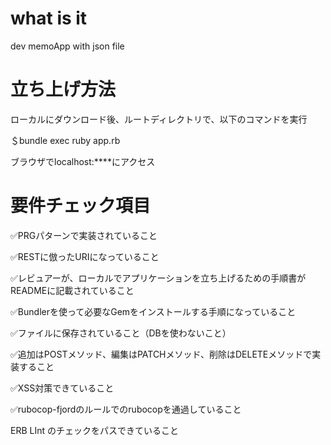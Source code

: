 # what is it
dev memoApp with json file

# 立ち上げ方法

ローカルにダウンロード後、ルートディレクトリで、以下のコマンドを実行

＄bundle exec ruby app.rb  

ブラウザでlocalhost:****にアクセス


# 要件チェック項目

✅PRGパターンで実装されていること

✅RESTに倣ったURIになっていること

✅レビュアーが、ローカルでアプリケーションを立ち上げるための手順書がREADMEに記載されていること

✅Bundlerを使って必要なGemをインストールする手順になっていること

✅ファイルに保存されていること（DBを使わないこと）

✅追加はPOSTメソッド、編集はPATCHメソッド、削除はDELETEメソッドで実装すること

✅XSS対策できていること

✅rubocop-fjordのルールでのrubocopを通過していること

ERB LInt のチェックをパスできていること
